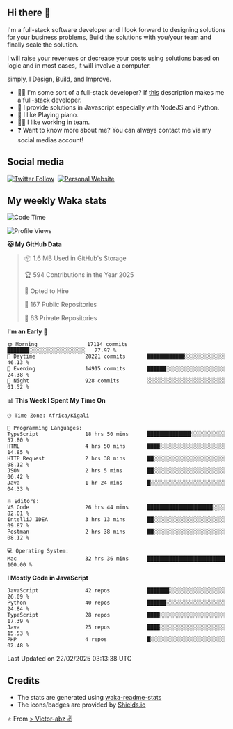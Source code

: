 ## Hi there 👋
I'm a full-stack software developer and I look forward to designing solutions for your business problems, Build the solutions with you/your team and finally scale the solution.

I will raise your revenues or decrease your costs using solutions based on logic and in most cases, it will involve a computer.

simply, I Design, Build, and Improve.

- 👨‍💻 I'm some sort of a full-stack developer? If [this](https://www.w3schools.com/whatis/whatis_fullstack.asp) description makes me a full-stack developer.
- 🌱 I provide solutions in Javascript especially with NodeJS and Python. 
- 🎹 I like Playing piano.
- 👯‍♀️ I like working in team.
- ❓ Want to know more about me? You can always contact me via my social medias account!

## Social media
[![Twitter Follow](https://img.shields.io/twitter/follow/vicky_abz?color=%231DA1F2&label=Twitter&style=for-the-badge&logo=twitter&logoColor=ffffff)](https://twitter.com/vicky_abz)
‎‎ [![Personal Website](https://img.shields.io/static/v1?label=visit&message=victor-abz.com&color=%235F021F&style=for-the-badge)](https://victor-abz.com/)

## My weekly Waka stats
<!--START_SECTION:waka-->
![Code Time](http://img.shields.io/badge/Code%20Time-1%2C162%20hrs%208%20mins-blue)

![Profile Views](http://img.shields.io/badge/Profile%20Views-1-blue)

**🐱 My GitHub Data** 

> 📦 1.6 MB Used in GitHub's Storage 
 > 
> 🏆 594 Contributions in the Year 2025
 > 
> 💼 Opted to Hire
 > 
> 📜 167 Public Repositories 
 > 
> 🔑 63 Private Repositories 
 > 
**I'm an Early 🐤** 

```text
🌞 Morning                17114 commits       ███████░░░░░░░░░░░░░░░░░░   27.97 % 
🌆 Daytime                28221 commits       ████████████░░░░░░░░░░░░░   46.13 % 
🌃 Evening                14915 commits       ██████░░░░░░░░░░░░░░░░░░░   24.38 % 
🌙 Night                  928 commits         ░░░░░░░░░░░░░░░░░░░░░░░░░   01.52 % 
```


📊 **This Week I Spent My Time On** 

```text
🕑︎ Time Zone: Africa/Kigali

💬 Programming Languages: 
TypeScript               18 hrs 50 mins      ██████████████░░░░░░░░░░░   57.80 % 
HTML                     4 hrs 50 mins       ████░░░░░░░░░░░░░░░░░░░░░   14.85 % 
HTTP Request             2 hrs 38 mins       ██░░░░░░░░░░░░░░░░░░░░░░░   08.12 % 
JSON                     2 hrs 5 mins        ██░░░░░░░░░░░░░░░░░░░░░░░   06.42 % 
Java                     1 hr 24 mins        █░░░░░░░░░░░░░░░░░░░░░░░░   04.33 % 

🔥 Editors: 
VS Code                  26 hrs 44 mins      █████████████████████░░░░   82.01 % 
IntelliJ IDEA            3 hrs 13 mins       ██░░░░░░░░░░░░░░░░░░░░░░░   09.87 % 
Postman                  2 hrs 38 mins       ██░░░░░░░░░░░░░░░░░░░░░░░   08.12 % 

💻 Operating System: 
Mac                      32 hrs 36 mins      █████████████████████████   100.00 % 
```

**I Mostly Code in JavaScript** 

```text
JavaScript               42 repos            ███████░░░░░░░░░░░░░░░░░░   26.09 % 
Python                   40 repos            ██████░░░░░░░░░░░░░░░░░░░   24.84 % 
TypeScript               28 repos            ████░░░░░░░░░░░░░░░░░░░░░   17.39 % 
Java                     25 repos            ████░░░░░░░░░░░░░░░░░░░░░   15.53 % 
PHP                      4 repos             █░░░░░░░░░░░░░░░░░░░░░░░░   02.48 % 
```




 Last Updated on 22/02/2025 03:13:38 UTC
<!--END_SECTION:waka-->

## Credits
- The stats are generated using [waka-readme-stats](https://github.com/anmol098/waka-readme-stats)
- The icons/badges are provided by [Shields.io](https://shields.io/)

⭐️ From [> Victor-abz ✌](https://victor-abz.com/)
